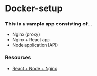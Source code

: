 # Docker-setup

### This is a sample app consisting of...

* Nginx (proxy)
* Nginx + React app
* Node application (API)

### Resources

* [React + Node + Nginx](https://www.section.io/engineering-education/build-and-dockerize-a-full-stack-react-app-with-nodejs-and-nginx/)